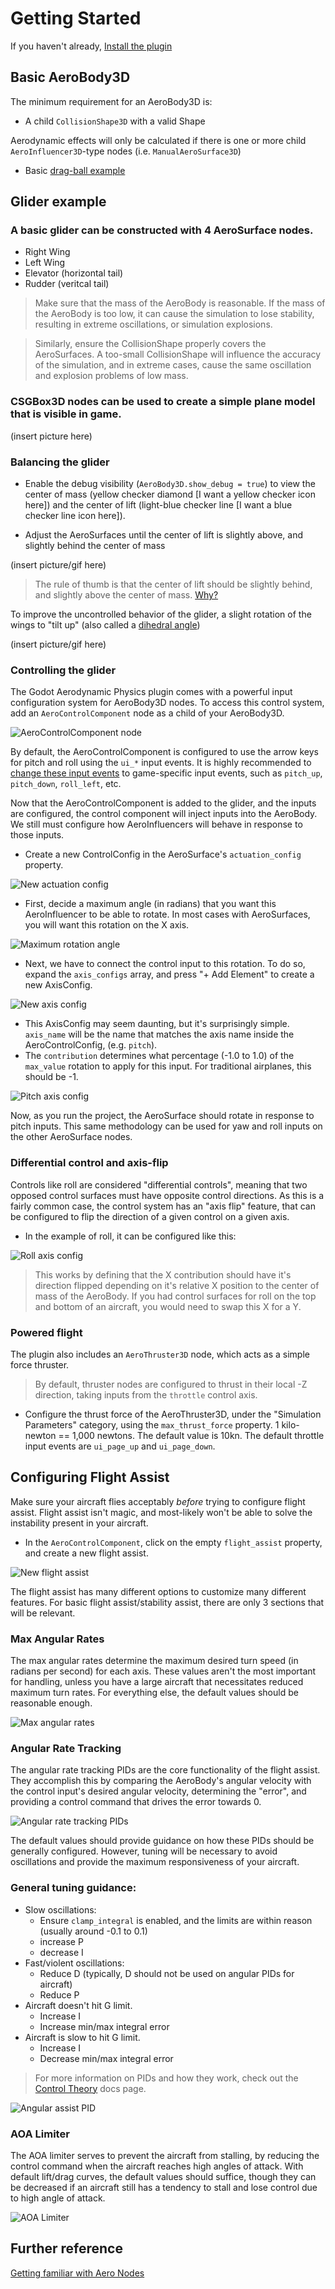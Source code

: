 # Getting Started

If you haven't already, [Install the plugin](/README.md/#installation)

## Basic AeroBody3D
The minimum requirement for an AeroBody3D is:
- A child `CollisionShape3D` with a valid Shape

Aerodynamic effects will only be calculated if there is one or more child `AeroInfluencer3D`-type nodes (i.e. `ManualAeroSurface3D`)
- Basic [drag-ball example](https://github.com/addmix/godot_aerodynamic_physics/tree/main/demo/aircraft_examples/drag_ball)

## Glider example

### A basic glider can be constructed with 4 AeroSurface nodes.
- Right Wing
- Left Wing
- Elevator (horizontal tail)
- Rudder (veritcal tail)

> Make sure that the mass of the AeroBody is reasonable. If the mass of the AeroBody is too low, it can cause the simulation to lose stability, resulting in extreme oscillations, or simulation explosions.

> Similarly, ensure the CollisionShape properly covers the AeroSurfaces. A too-small CollisionShape will influence the accuracy of the simulation, and in extreme cases, cause the same oscillation and explosion problems of low mass. 

### CSGBox3D nodes can be used to create a simple plane model that is visible in game.

(insert picture here)

### Balancing the glider

- Enable the debug visibility (`AeroBody3D.show_debug = true`) to view the center of mass (yellow checker diamond [I want a yellow checker icon here]) and the center of lift (light-blue checker line [I want a blue checker line icon here]).

- Adjust the AeroSurfaces until the center of lift is slightly above, and slightly behind the center of mass

(insert picture/gif here)

> The rule of thumb is that the center of lift should be slightly behind, and slightly above the center of mass. [Why?](../advanced_concepts/aerodynamic_design.md/#static-stability)

To improve the uncontrolled behavior of the glider, a slight rotation of the wings to "tilt up" (also called a [dihedral angle](../advanced_concepts/aerodynamic_design.md/#dihedral-angles))

(insert picture/gif here)

### Controlling the glider

The Godot Aerodynamic Physics plugin comes with a powerful input configuration system for AeroBody3D nodes. To access this control system, add an `AeroControlComponent` node as a child of your AeroBody3D.

![AeroControlComponent node](getting_started_assets/aero_control_component.png)

By default, the AeroControlComponent is configured to use the arrow keys for pitch and roll using the `ui_*` input events. It is highly recommended to [change these input events](https://docs.godotengine.org/en/latest/tutorials/inputs/input_examples.html#inputmap) to game-specific input events, such as `pitch_up`, `pitch_down`, `roll_left`, etc. 

Now that the AeroControlComponent is added to the glider, and the inputs are configured, the control component will inject inputs into the AeroBody. We still must configure how AeroInfluencers will behave in response to those inputs.

- Create a new ControlConfig in the AeroSurface's `actuation_config` property.

![New actuation config](getting_started_assets/new_actuation_config.png)

- First, decide a maximum angle (in radians) that you want this AeroInfluencer to be able to rotate. In most cases with AeroSurfaces, you will want this rotation on the X axis.

![Maximum rotation angle](getting_started_assets/max_rotation.png)

- Next, we have to connect the control input to this rotation. To do so, expand the `axis_configs` array, and press "+ Add Element" to create a new AxisConfig.

![New axis config](getting_started_assets/new_axis_config.png)

- This AxisConfig may seem daunting, but it's surprisingly simple. `axis_name` will be the name that matches the axis name inside the AeroControlConfig, (e.g. `pitch`). 
- The `contribution` determines what percentage (-1.0 to 1.0) of the `max_value` rotation to apply for this input. For traditional airplanes, this should be -1.

![Pitch axis config](getting_started_assets/pitch_axis_config.png)

Now, as you run the project, the AeroSurface should rotate in response to pitch inputs. This same methodology can be used for yaw and roll inputs on the other AeroSurface nodes.

### Differential control and axis-flip

Controls like roll are considered "differential controls", meaning that two opposed control surfaces must have opposite control directions. As this is a fairly common case, the control system has an "axis flip" feature, that can be configured to flip the direction of a given control on a given axis.

- In the example of roll, it can be configured like this:

![Roll axis config](getting_started_assets/roll_axis_config.png)
> This works by defining that the X contribution should have it's direction flipped depending on it's relative X position to the center of mass of the AeroBody. If you had control surfaces for roll on the top and bottom of an aircraft, you would need to swap this X for a Y.

### Powered flight

The plugin also includes an `AeroThruster3D` node, which acts as a simple force thruster.

> By default, thruster nodes are configured to thrust in their local -Z direction, taking inputs from the `throttle` control axis.

- Configure the thrust force of the AeroThruster3D, under the "Simulation Parameters" category, using the `max_thrust_force` property. 1 kilo-newton == 1,000 newtons. The default value is 10kn. The default throttle input events are `ui_page_up` and `ui_page_down`.



## Configuring Flight Assist

Make sure your aircraft flies acceptably *before* trying to configure flight assist. Flight assist isn't magic, and most-likely won't be able to solve the instability present in your aircraft.

- In the `AeroControlComponent`, click on the empty `flight_assist` property, and create a new flight assist.

![New flight assist](getting_started_assets/new_flight_assist.png)

The flight assist has many different options to customize many different features. For basic flight assist/stability assist, there are only 3 sections that will be relevant.

### Max Angular Rates

The max angular rates determine the maximum desired turn speed (in radians per second) for each axis. These values aren't the most important for handling, unless you have a large aircraft that necessitates reduced maximum turn rates. For everything else, the default values should be reasonable enough.

![Max angular rates](getting_started_assets/max_angular_rates.png)

### Angular Rate Tracking

The angular rate tracking PIDs are the core functionality of the flight assist. They accomplish this by comparing the AeroBody's angular velocity with the control input's desired angular velocity, determining the "error", and providing a control command that drives the error towards 0.

![Angular rate tracking PIDs](getting_started_assets/angular_rate_tracking.png)

The default values should provide guidance on how these PIDs should be generally configured. However, tuning will be necessary to avoid oscillations and provide the maximum responsiveness of your aircraft.

### General tuning guidance:
- Slow oscillations: 
    - Ensure `clamp_integral` is enabled, and the limits are within reason (usually around -0.1 to 0.1)
    - increase P
    - decrease I
- Fast/violent oscillations:
    - Reduce D (typically, D should not be used on angular PIDs for aircraft)
    - Reduce P
- Aircraft doesn't hit G limit.
    - Increase I
    - Increase min/max integral error
- Aircraft is slow to hit G limit.
    - Increase I
    - Decrease min/max integral error

> For more information on PIDs and how they work, check out the [Control Theory](../advanced_concepts/control_theory.md) docs page.

![Angular assist PID](getting_started_assets/angular_assist_pid.png)

### AOA Limiter

The AOA limiter serves to prevent the aircraft from stalling, by reducing the control command when the aircraft reaches high angles of attack. With default lift/drag curves, the default values should suffice, though they can be decreased if an aircraft still has a tendency to stall and lose control due to high angle of attack.

![AOA Limiter](getting_started_assets/aoa_limiter.png)

## Further reference
[Getting familiar with Aero Nodes](../getting_familiar_with_aero_nodes.md)